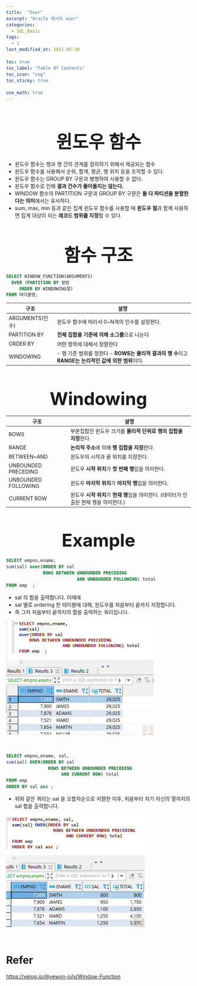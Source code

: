 ```yaml
---
title:  "Over"
excerpt: "Oracle 에서의 over"
categories:
  - SQL_Basic
tags:
  - 1
last_modified_at: 2021-05-30

toc: true
toc_label: "Table Of Contents"
toc_icon: "cog"
toc_sticky: true

use_math: true
---
```


<br>

# <center><font size="15">윈도우 함수</font></center> 

- 윈도우 함수는 행과 행 간의 관계를 정의하기 위해서 제공되는 함수
- 윈도우 함수를 사용해서 순위, 합계, 평균, 행 위치 등을 조작할 수 있다.
- 윈도우 함수는 GROUP BY 구문과 병행하여 사용할 수 없다.
- 윈도우 함수로 인해 **결과 건수가 줄어들지는 않는다.**
- WINDOW 함수의 PARTITION 구문과 GROUP BY 구문은 **둘 다 파티션을 분할한다는 의미**에서는 유사하다.
- sum, max, min 등과 같은 집계 윈도우 함수를 사용할 때 **윈도우 절**과 함께 사용하면 집계 대상이 되는 **레코드 범위를 지정**할 수 있다.

<br>



## <center><font size="15">함수 구조</font></center> 

```sql
SELECT WINDOW_FUNCTION(ARGUMENTS)
  OVER (PARTITION BY 칼럼
     ORDER BY WINDOWING절)
FROM 테이블명;
```

| 구조            | 설명                                                         |
| --------------- | ------------------------------------------------------------ |
| ARGUMENTS(인수) | 윈도우 함수에 따라서 0~N개의 인수를 설정한다.                |
| PARTITION BY    | **전체 집합을 기준에 의해 소그룹**으로 나눈다                |
| ORDER BY        | 어떤 항목에 대해서 정렬한다                                  |
| WINDOWING       | - 행 기준 범위를 정한다 - **ROWS는 물리적 결과의 행 수**이고 **RANGE는 논리적인 값에 의한 범위**이다. |

<br>

## <center><font size="15">Windowing</font></center>

| 구조                | 설명                                                         |
| ------------------- | ------------------------------------------------------------ |
| ROWS                | 부분집합인 윈도우 크기를 **물리적 단위로 행의 집합을 지정**한다. |
| RANGE               | **논리적 주소**에 의해 **행 집합을 지정**한다.               |
| BETWEEN~AND         | 윈도우의 시작과 끝 위치를 지정한다.                          |
| UNBOUNDED PRECEDING | 윈도우 **시작 위치**가 **첫 번째 행**임을 의미한다.          |
| UNBOUNDED FOLLOWING | 윈도우 **마지막 위치**가 **마지막 행**임을 의미한다.         |
| CURRENT ROW         | 윈도우 **시작 위치**가 **현재 행**임을 의미한다. (데이터가 인출된 현재 행을 의미한다.) |

<br>

## <center><font size="15">Example</font></center>

```sql
SELECT empno,ename,
sum(sal) over(ORDER BY sal 
              ROWS BETWEEN UNBOUNDED PRECEDING 
				           AND UNBOUNDED FOLLOWING) total  
FROM emp  ;

```

- sal 의 합을 출력합니다. 이때에
- sal 별로 ordering 한 테이블에 대해, 윈도우를 처음부터 끝까지 지정합니다.
- 즉 그저 처음부터 끝까지의 합을 출력하는 쿼리입니다.

![png](/assets/images/SQL_Basic/14_1.png)

<br>

```sql
SELECT empno,ename, sal,
sum(sal) OVER(ORDER BY sal
				ROWS BETWEEN UNBOUNDED PRECEDING
					 AND CURRENT ROW) total
FROM emp 
ORDER BY sal asc ; 
```

- 위와 같은 쿼리는 sal 을 오름차순으로 저렬한 이후, 처음부터 자기 자신의 열까지의 sal 합을 출력합니다.

![png](/assets/images/SQL_Basic/14_2.png)

<br>

# Refer

https://velog.io/@yewon-july/Window-Function

